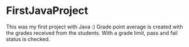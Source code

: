 # FirstJavaProject
This was my first project with Java :)
Grade point average is created with the grades received from the students. With a grade limit, pass and fail status is checked.
